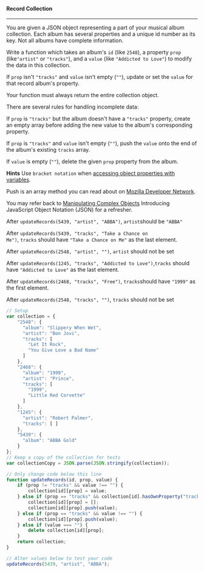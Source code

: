 #### Record Collection

------

You are given a JSON object representing a part of your musical album collection. Each album has several properties and a unique id number as its key. Not all albums have complete information.

Write a function which takes an album's `id` (like `2548`), a property `prop` (like`"artist"` or `"tracks"`), and a `value` (like `"Addicted to Love"`) to modify the data in this collection.

If `prop` isn't `"tracks"` and `value` isn't empty (`""`), update or set the `value` for that record album's property.

Your function must always return the entire collection object.

There are several rules for handling incomplete data:

If `prop` is `"tracks"` but the album doesn't have a `"tracks"` property, create an empty array before adding the new value to the album's corresponding property.

If `prop` is `"tracks"` and `value` isn't empty (`""`), push the `value` onto the end of the album's existing `tracks` array.

If `value` is empty (`""`), delete the given `prop` property from the album.

**Hints**
Use `bracket notation` when [accessing object properties with variables](https://www.freecodecamp.com/challenges/accessing-objects-properties-with-variables).

Push is an array method you can read about on [Mozilla Developer Network](https://developer.mozilla.org/en-US/docs/Web/JavaScript/Reference/Global_Objects/Array/push).

You may refer back to [Manipulating Complex Objects](https://www.freecodecamp.com/challenges/manipulating-complex-objects) Introducing JavaScript Object Notation (JSON) for a refresher.

After `updateRecords(5439, "artist", "ABBA")`, `artist`should be `"ABBA"`

After `updateRecords(5439, "tracks", "Take a Chance on Me")`, `tracks` should have `"Take a Chance on Me"` as the last element.

After `updateRecords(2548, "artist", "")`, `artist` should not be set

After `updateRecords(1245, "tracks", "Addicted to Love")`,`tracks` should have `"Addicted to Love"` as the last element.

After `updateRecords(2468, "tracks", "Free")`, `tracks`should have `"1999"` as the first element.

After `updateRecords(2548, "tracks", "")`, `tracks` should not be set

```js
// Setup
var collection = {
    "2548": {
      "album": "Slippery When Wet",
      "artist": "Bon Jovi",
      "tracks": [ 
        "Let It Rock", 
        "You Give Love a Bad Name" 
      ]
    },
    "2468": {
      "album": "1999",
      "artist": "Prince",
      "tracks": [ 
        "1999", 
        "Little Red Corvette" 
      ]
    },
    "1245": {
      "artist": "Robert Palmer",
      "tracks": [ ]
    },
    "5439": {
      "album": "ABBA Gold"
    }
};
// Keep a copy of the collection for tests
var collectionCopy = JSON.parse(JSON.stringify(collection));

// Only change code below this line
function updateRecords(id, prop, value) {
    if (prop != "tracks" && value !== "") {
        collection[id][prop] = value;
    } else if (prop == "tracks" && collection[id].hasOwnProperty("tracks") === false) {
        collection[id][prop] = [];
        collection[id][prop].push(value);
    } else if (prop == "tracks" && value !== "") {
        collection[id][prop].push(value);
    } else if (value === "") {
        delete collection[id][prop];
    }
    return collection;
}

// Alter values below to test your code
updateRecords(5439, "artist", "ABBA");
```
